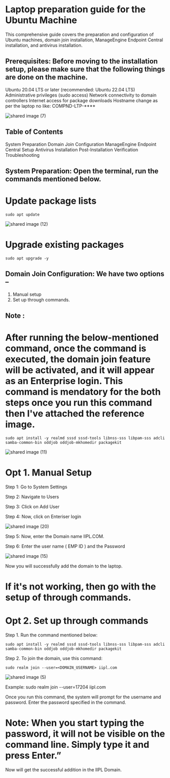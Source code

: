 # Laptop preparation guide for the Ubuntu Machine 

This comprehensive guide covers the preparation and configuration of Ubuntu machines, domain join installation, ManageEngine Endpoint Central installation, and antivirus installation.

## Prerequisites: Before moving to the installation setup, please make sure that the following things are done on the machine.
Ubuntu 20.04 LTS or later (recommended: Ubuntu 22.04 LTS)
Administrative privileges (sudo access)
Network connectivity to domain controllers
Internet access for package downloads
Hostname change as per the laptop no like:  COMPND-LTP-****

![shared image (7)](https://github.com/user-attachments/assets/691e460b-edf7-4a5d-82c5-42703e701807)

## Table of Contents
System Preparation
Domain Join Configuration
ManageEngine Endpoint Central Setup
Antivirus Installation
Post-Installation Verification
Troubleshooting

## System Preparation: Open the terminal, run the commands mentioned below.
# Update package lists
```
sudo apt update
```
![shared image (12)](https://github.com/user-attachments/assets/4f94335c-4d0d-4a17-824a-a41bafe53776)

# Upgrade existing packages
```
sudo apt upgrade -y
```

## Domain Join Configuration: We have two options –
1. Manual setup
2. Set up through commands. 

## Note :
#  After running the below-mentioned command, once the command is executed, the domain join feature will be activated, and it will appear as an Enterprise login. This command is mendatory for the both steps once you run this command then  I've attached the reference image.

```
sudo apt install -y realmd sssd sssd-tools libnss-sss libpam-sss adcli samba-common-bin oddjob oddjob-mkhomedir packagekit

```
![shared image (11)](https://github.com/user-attachments/assets/48652fc6-8e78-4bd6-ad51-7bed9c581e9e)

# Opt 1. Manual Setup

Step 1: Go to System Settings

Step 2: Navigate to Users

Step 3:  Click on Add User

Step 4: Now, click on Enteriser login

![shared image (20)](https://github.com/user-attachments/assets/e074f426-2ffb-42ce-b38f-0d02c9136240)

Step 5: Now, enter the Domain name IIPL.COM.

Step 6: Enter the user name ( EMP ID ) and the Password

![shared image (15)](https://github.com/user-attachments/assets/0803015e-04f3-4a64-9cc6-930e3804846e)

Now you will successfully add the domain to the laptop. 

# If it's not working, then go with the setup of through commands.

# Opt 2. Set up through commands 

Step 1. Run the command mentioned below:

```
sudo apt install -y realmd sssd sssd-tools libnss-sss libpam-sss adcli samba-common-bin oddjob oddjob-mkhomedir packagekit

```
Step 2. To join the domain, use this command:
```
sudo realm join --user=<DOMAIN_USERNAME> iipl.com

```
![shared image (5)](https://github.com/user-attachments/assets/fc8ea8ea-338d-4343-91c1-b279e6a514e0)

Example: sudo realm join --user=17204 iipl.com

Once you run this command, the system will prompt for the username and password. Enter the password specified in the command.

# Note: When you start typing the password, it will not be visible on the command line. Simply type it and press Enter.”

Now will get the successful addition in the IIPL Domain.



